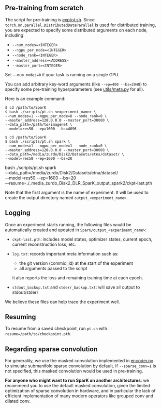 ## Pre-training from scratch

The script for pre-training is [exp/pt.sh](https://github.com/keyu-tian/SparK/blob/main/scripts/pt.sh).
Since `torch.nn.parallel.DistributedDataParallel` is used for distributed training, you are expected to specify some distributed arguments on each node, including:
- `--num_nodes=<INTEGER>`
- `--ngpu_per_node=<INTEGER>`
- `--node_rank=<INTEGER>`
- `--master_address=<ADDRESS>`
- `--master_port=<INTEGER>`

Set `--num_nodes=0` if your task is running on a single GPU.


You can add arbitrary key-word arguments (like `--ep=400 --bs=2048`) to specify some pre-training hyperparameters (see [utils/meta.py](https://github.com/keyu-tian/SparK/blob/main/utils/meta.py) for all).

Here is an example command:
```shell script
$ cd /path/to/SparK
$ bash ./scripts/pt.sh <experiment_name> \
--num_nodes=1 --ngpu_per_node=8 --node_rank=0 \
--master_address=128.0.0.0 --master_port=30000 \
--data_path=/path/to/imagenet \
--model=res50 --ep=1600 --bs=4096
```

```shell script
$ cd /path/to/SparK
$ bash ./scripts/pt.sh spark \
--num_nodes=1 --ngpu_per_node=1 --node_rank=0 \
--master_address=128.0.0.0 --master_port=30000 \
--data_path=/media/zurdo/Disk2/Datasets/etna/dataset/ \
--model=res50 --ep=1600 --bs=20
```

bash ./scripts/pt.sh spark \
--data_path=/media/zurdo/Disk2/Datasets/etna/dataset/ \
--model=res50 --ep=1600 --bs=20 \
--resume=./_media_zurdo_Disk2_DLR_SparK_output_spark2/ckpt-last.pth 


Note that the first argument is the name of experiment.
It will be used to create the output directory named `output_<experiment_name>`.


## Logging

Once an experiment starts running, the following files would be automatically created and updated in `SparK/output_<experiment_name>`:

- `ckpt-last.pth`: includes model states, optimizer states, current epoch, current reconstruction loss, etc.
- `log.txt`: records important meta information such as:
    - the git version (commid_id) at the start of the experiment
    - all arguments passed to the script
    
    It also reports the loss and remaining training time at each epoch.

- `stdout_backup.txt` and `stderr_backup.txt`: will save all output to stdout/stderr

We believe these files can help trace the experiment well.


## Resuming

To resume from a saved checkpoint, run `pt.sh` with `--resume=/path/to/checkpoint.pth`.



## Regarding sparse convolution

For generality, we use the masked convolution implemented in [encoder.py](https://github.com/keyu-tian/SparK/blob/main/encoder.py) to simulate submanifold sparse convolution by default.
If `--sparse_conv=1` is not specified, this masked convolution would be used in pre-training.

**For anyone who might want to run SparK on another architectures**:
we recommend you to use the default masked convolution, 
given the limited optimization of sparse convolution in hardware, and in particular the lack of efficient implementation of many modern operators like grouped conv and dilated conv.

